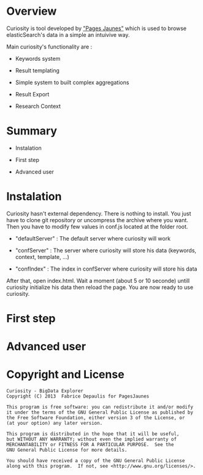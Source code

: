 Overview 
========

Curiosity is tool developed by ["Pages Jaunes"](http://www.pagesjaunes.fr/) which is used to browse elasticSearch's data in a simple an intuivive way.

Main curiosity's functionality are : 

* Keywords system

* Result templating 

* Simple system to built complex aggregations

* Result Export

* Research Context

Summary
=======

* Instalation 

* First step

* Advanced user

Instalation 
===========

Curiosity hasn't external dependency. There is nothing to install. You just have to clone git repository or uncompress the archive where you want. 
Then you have to modify few values in conf.js located at the folder root.

* "defaultServer" : The default server where curiosity will work

* "confServer" : The server where curiosity will store his data (keywords, context, template, ...)

* "confIndex" : The index in confServer where curiosity will store his data

After that, open index.html. Wait a moment (about 5 or 10 seconde) untill curiosity initialize his data then reload the page. You are now ready to use curiosity.

First step
==========

Advanced user 
=============

Copyright and License
=====================

    Curiosity - BigData Explorer
    Copyright (C) 2013  Fabrice Depaulis for PagesJaunes

    This program is free software: you can redistribute it and/or modify
    it under the terms of the GNU General Public License as published by
    the Free Software Foundation, either version 3 of the License, or
    (at your option) any later version.

    This program is distributed in the hope that it will be useful,
    but WITHOUT ANY WARRANTY; without even the implied warranty of
    MERCHANTABILITY or FITNESS FOR A PARTICULAR PURPOSE.  See the
    GNU General Public License for more details.

    You should have received a copy of the GNU General Public License
    along with this program.  If not, see <http://www.gnu.org/licenses/>.